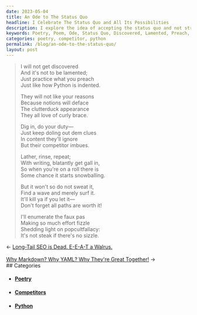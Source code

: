 ```yaml
---
date: 2023-05-04
title: An Ode to The Status Quo
headline: I Celebrate The Status Quo and All Its Possibilities
description: I explore the idea of accepting the status quo and not striving for discovery in this ode. I emphasize the importance of practice and the power of repetition. I also caution against the pitfalls of making too much effort and the fallacy of pop culture.
keywords: Poetry, Poem, Ode, Status Quo, Discovered, Lamented, Preach, Python, Indented, Notions, Deface, Clutterduck, Curly Brace, Duty, Clues, Content, Ignored, Competitor, Imbues, Lather, Rinse, Repeat, Writing, Gall, Roll, Snowballing, Wave, Surf, Faux Pas, Effort, Fizzle, Popcultfallacy, Steak, Sizzle
categories: poetry, competitor, python
permalink: /blog/an-ode-to-the-status-quo/
layout: post
---
```



> I will not get discovered  
> And it's not to be lamented;  
> Just practice what you preach   
> Just like how Python is indented.   
>   
> They will not like your reasons  
> Because notions will deface  
> The clutterduck appearance  
> They all love of curly brace.  
>   
> Dig in, do your duty—  
> Just keep doling out dem clues  
> In content they'll ignore  
> But their competitor imbues.   
>   
> Lather, rinse, repeat;  
> With writing, blatantly get gall in,  
> So when you're on a roll there is  
> Some chance it starts snowballing.  
>   
> But it won't so do not sweat it,  
> Find a wave and merely surf it.  
> It'll kill ya if you let it—  
> Don't forget all paths are worth it!  
>   
> I'll enumerate the faux pas  
> Making so much effort fizzle  
> Shedding light on popcultfallacy:  
> It's not steak if there's no sizzle.  























<div class="arrow-links"><div class="post-nav-prev"><span class="arrow">&larr;&nbsp;</span><a href="/blog/long-tail-seo-is-dead-e-e-a-t-a-walrus/">Long-Tail SEO is Dead. E-E-A-T a Walrus.</a></div> &nbsp; <div class="post-nav-next"><a href="/blog/why-markdown-why-yaml-why-they-re-great-together/">Why Markdown? Why YAML? Why They're Great Together!</a><span class="arrow">&nbsp;&rarr;</span></div></div>
## Categories

<ul>
<li><h4><a href='/poetry/'>Poetry</a></h4></li>
<li><h4><a href='/competitor/'>Competitors</a></h4></li>
<li><h4><a href='/python/'>Python</a></h4></li></ul>